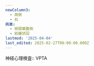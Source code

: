 ```yaml
---
newColumn3:
  - 両側
  - 右
病巣:
  - 側頭葉腹側
  - 紡錘状回
lastmod: '2025-04-04'
last_edited: 2025-02-27T00:00:00.000Z
---
```


神経心理検査:: VPTA

